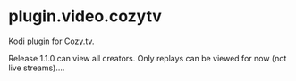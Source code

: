 # plugin.video.cozytv
Kodi plugin for Cozy.tv.

Release 1.1.0 can view all creators. Only replays can be viewed for now (not live streams)....
